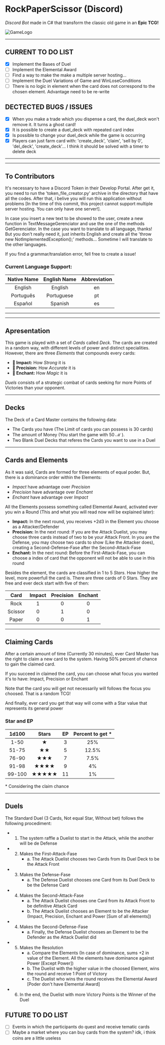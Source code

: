 # RockPaperScissor (Discord)
_Discord Bot_ made in C# that transform the classic old game in an __Epic TCG!__

![GameLogo](https://user-images.githubusercontent.com/91074795/138598988-4575d421-b12e-41a3-ae66-1d6a62e4df47.png)
***


## CURRENT TO DO LIST
- [x] Implement the Bases of Duel
- [ ] Implement the Elemental Award
- [ ] Find a way to make the make a multiple server hosting...
- [ ] Implement the Duel Variations of Game and WinLoseConditions
- [ ] There is no logic in element when the card does not correspond to the chosen element. Advantage need to be re-write

## DECTECTED BUGS / ISSUES
- [x] When you make a trade which you dispense a card, the duel_deck won't remove it. It turns a ghost card!
- [x] It is possible to create a duel_deck with repeated card index
- [x] Is possible to change your duel_deck while the game is occurring
- [x] Players can just farm card with: 'create_deck', 'claim', 'sell by 0', 'del_deck', 'create_deck'... I think it should be solved with a timer to delete deck

---
---

## To Contributors
It's necessary to have a Discord Token in their Develop Portal. After get it, you need to run the 'token_file_creator.py' archive in the directory that have all the codes.
After that, i belive you will run this application without problems [In the time of this commit, this project cannot support multiple server hosting. You can only have one server!].

In case you insert a new text to be showed to the user, create a new function in TextMessageGerenciator and use the one of the methods GetGerenciator. In the case you want to translate to all language, thanks! But you don't really need it, just inherits English and create all the 'throw new NotImplementedException();' methods... Sometime I will translate to the other languages.

If you find a grammar/translation error, fell free to create a issue!


### Current Language Support:
Native Name | English Name | Abbreviation
:---: | :---: | :---: |
English | English | en
Português | Portuguese | pt
Español | Spanish | es

---
---

## Apresentation
This game is played with a set of _Cards_ called _Deck_. The cards are created in a random way, with different levels of power and distinct specialities.
However, there are three _Elements_ that compounds every cards:

- __🦾 Impact:__ How _Strong_ it is
- __🏹 Precision:__ How _Accurate_ it is
- __💮 Enchant:__ How _Magic_ it is

_Duels_ consists of a strategic combat of cards seeking for more Points of Victories than your opponent.

---
## Decks
The Deck of a Card Master contains the following data:
  * The Cards you have (The Limit of cards you can possess is 30 cards)
  * The amount of Money (You start the game with 50 ℳ ).
  * Two Blank Duel Decks that referes the Cards you want to use in a Duel

---

## Cards and Elements
As it was said, Cards are formed for three elements of equal poder. But, there is a dominance order within the Elements:
- _Impact_ have advantage over _Precision_
- _Precision_ have advantage over _Enchant_
- _Enchant_ have advantage over _Impact_

All the Elements possess something called Elemental Award, activated ever you win a Round (This and what you will read now will be explained later):
- __Impact:__ In the next round, you receives +2d3 in the Element you choose as a Attacker/Defender
- __Precision:__ In the next round: If you are the Attack Duelist, you may choose three cards instead of two to be your Attack Front. In you are the Defense, you may choose two cards to show (Like the Attacker does), creating a Second-Defense-Fase after the Second-Attack-Fase
- __Enchant:__ In the next round: Before the First-Attack-Fase, you can choose a index of card that the opponent will not be able to use in this round

Besides the element, the cards are classified in 1 to 5 _Stars_. How higher the level, more powerfull the card is. There are three cards of 0 Stars. They are free and ever deck start with five of then:

Card|Impact|Precision|Enchant
:---: | :---: | :---: | :---: 
Rock|1|0|0
Scissor|0|1|0
Paper|0|0|1

---

## Claiming Cards
After a certain amount of time (Currently 30 minutes), ever Card Master has the right to claim a new card to the system.
Having 50% percent of chance to gain the claimed card.

If you succeed in claimed the card, you can choose what focus you wanted it's to have: Impact, Precision or Enchant

Note that the card you will get not necessarily will follows the focus you choosed. That is a random TCG!

And finally, ever card you get that way will come with a Star value that represents its general power

### Star and EP
1d100|Stars|EP|Percent to get *
:---: | :---: | :---: | :---: 
1-50|★|3|25%
51-75|★★|5|12.5%
76-90|★★★|7|7.5%
91-98|★★★★|9|4%
99-100|★★★★★|11|1%
\* Considering the claim chance

---

## Duels
The Standard Duel (3 Cards, Not equal Star, Without bet) follows the following procediment:
  * 1. The system raffle a Duelist to start in the Attack, while the another will be de Defense
  * 2. Makes the First-Attack-Fase
        * a. The Attack Duelist chooses two Cards from its Duel Deck to be the Attack Front
  * 3. Makes the Defense-Fase
        * a. The Defense Duelist chooses one Card from its Duel Deck to be the Defense Card
  * 4. Makes the Second-Attack-Fase
        * a. The Attack Duelist chooses one Card from its Attack Front to be definitive Attack Card
        * b. The Attack Duelist chooses an Element to be the Attacker (Impact, Precision, Enchant and Power [Sum of all elements])
  * 4. Makes the Second-Defense-Fase
        * a. Finally, the Defense Duelist chooses an Element to be the Defender as the Attack Duelist did
  * 5. Makes the Resolution
        * a. Compare the Elements (In case of dominance, sums +2 in value of the Element. All the elements have dominance against Power [Except Power])
        * b. The Duelist with the higher value in the choosed Element, wins the round and receive 1 Point of Victory
        * c. The Duelist who wins the round receives the Elemental Award [Poder don't have Elemental Award]
  * 6. In the end, the Duelist with more Victory Points is the Winner of the Duel





## FUTURE TO DO LIST
- [ ] Events in which the participants do quest and receive tematic cards
- [ ] Maybe a market where you can buy cards from the system? idk, i think coins are a little useless
